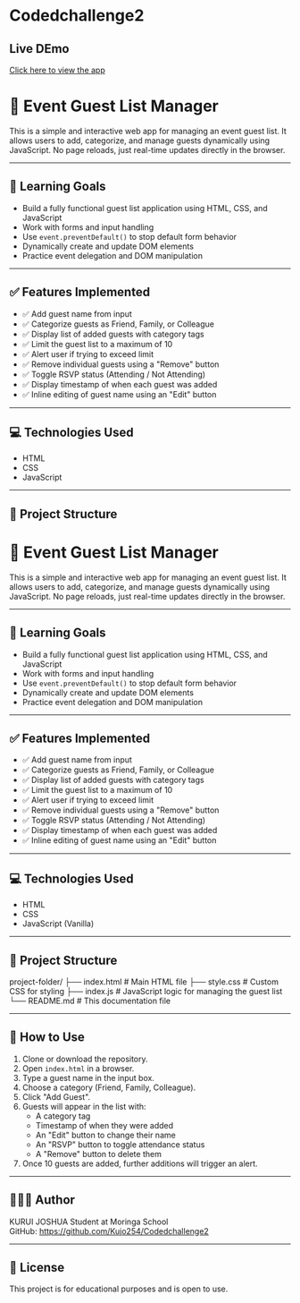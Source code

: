 # Codedchallenge2
## Live DEmo
[Click here to view the app]( https://magenta-piroshki-e120de.netlify.app/ )
# 🎉 Event Guest List Manager

This is a simple and interactive web app for managing an event guest list. It allows users to add, categorize, and manage guests dynamically using JavaScript. No page reloads, just real-time updates directly in the browser.

---

## 📌 Learning Goals

- Build a fully functional guest list application using HTML, CSS, and JavaScript
- Work with forms and input handling
- Use `event.preventDefault()` to stop default form behavior
- Dynamically create and update DOM elements
- Practice event delegation and DOM manipulation

---

## ✅ Features Implemented

- ✅ Add guest name from input
- ✅ Categorize guests as Friend, Family, or Colleague
- ✅ Display list of added guests with category tags
- ✅ Limit the guest list to a maximum of 10
- ✅ Alert user if trying to exceed limit
- ✅ Remove individual guests using a "Remove" button
- ✅ Toggle RSVP status (Attending / Not Attending)
- ✅ Display timestamp of when each guest was added
- ✅ Inline editing of guest name using an "Edit" button

---

## 💻 Technologies Used

- HTML
- CSS
- JavaScript 

---

## 📁 Project Structure
# 🎉 Event Guest List Manager

This is a simple and interactive web app for managing an event guest list. It allows users to add, categorize, and manage guests dynamically using JavaScript. No page reloads, just real-time updates directly in the browser.

---

## 📌 Learning Goals

- Build a fully functional guest list application using HTML, CSS, and JavaScript
- Work with forms and input handling
- Use `event.preventDefault()` to stop default form behavior
- Dynamically create and update DOM elements
- Practice event delegation and DOM manipulation

---

## ✅ Features Implemented

- ✅ Add guest name from input
- ✅ Categorize guests as Friend, Family, or Colleague
- ✅ Display list of added guests with category tags
- ✅ Limit the guest list to a maximum of 10
- ✅ Alert user if trying to exceed limit
- ✅ Remove individual guests using a "Remove" button
- ✅ Toggle RSVP status (Attending / Not Attending)
- ✅ Display timestamp of when each guest was added
- ✅ Inline editing of guest name using an "Edit" button

---

## 💻 Technologies Used

- HTML
- CSS
- JavaScript (Vanilla)

---

## 📁 Project Structure
project-folder/
├── index.html # Main HTML file
├── style.css # Custom CSS for styling
├── index.js # JavaScript logic for managing the guest list
└── README.md # This documentation file

---

## 🚀 How to Use

1. Clone or download the repository.
2. Open `index.html` in a browser.
3. Type a guest name in the input box.
4. Choose a category (Friend, Family, Colleague).
5. Click "Add Guest".
6. Guests will appear in the list with:
   - A category tag
   - Timestamp of when they were added
   - An "Edit" button to change their name
   - An "RSVP" button to toggle attendance status
   - A "Remove" button to delete them
7. Once 10 guests are added, further additions will trigger an alert.

---

## 🧑🏽‍💻 Author

KURUI JOSHUA
Student at Moringa School  
GitHub: https://github.com/Kujo254/Codedchallenge2

---

## 📝 License

This project is for educational purposes and is open to use.

